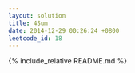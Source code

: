 ```yaml
---
layout: solution
title: 4Sum
date: 2014-12-29 00:26:24 +0800
leetcode_id: 18
---
```

{% include_relative README.md %}
